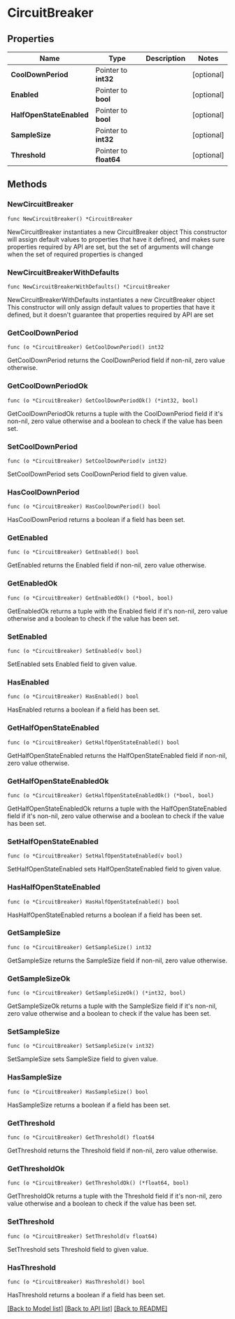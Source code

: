 # CircuitBreaker

## Properties

Name | Type | Description | Notes
------------ | ------------- | ------------- | -------------
**CoolDownPeriod** | Pointer to **int32** |  | [optional] 
**Enabled** | Pointer to **bool** |  | [optional] 
**HalfOpenStateEnabled** | Pointer to **bool** |  | [optional] 
**SampleSize** | Pointer to **int32** |  | [optional] 
**Threshold** | Pointer to **float64** |  | [optional] 

## Methods

### NewCircuitBreaker

`func NewCircuitBreaker() *CircuitBreaker`

NewCircuitBreaker instantiates a new CircuitBreaker object
This constructor will assign default values to properties that have it defined,
and makes sure properties required by API are set, but the set of arguments
will change when the set of required properties is changed

### NewCircuitBreakerWithDefaults

`func NewCircuitBreakerWithDefaults() *CircuitBreaker`

NewCircuitBreakerWithDefaults instantiates a new CircuitBreaker object
This constructor will only assign default values to properties that have it defined,
but it doesn't guarantee that properties required by API are set

### GetCoolDownPeriod

`func (o *CircuitBreaker) GetCoolDownPeriod() int32`

GetCoolDownPeriod returns the CoolDownPeriod field if non-nil, zero value otherwise.

### GetCoolDownPeriodOk

`func (o *CircuitBreaker) GetCoolDownPeriodOk() (*int32, bool)`

GetCoolDownPeriodOk returns a tuple with the CoolDownPeriod field if it's non-nil, zero value otherwise
and a boolean to check if the value has been set.

### SetCoolDownPeriod

`func (o *CircuitBreaker) SetCoolDownPeriod(v int32)`

SetCoolDownPeriod sets CoolDownPeriod field to given value.

### HasCoolDownPeriod

`func (o *CircuitBreaker) HasCoolDownPeriod() bool`

HasCoolDownPeriod returns a boolean if a field has been set.

### GetEnabled

`func (o *CircuitBreaker) GetEnabled() bool`

GetEnabled returns the Enabled field if non-nil, zero value otherwise.

### GetEnabledOk

`func (o *CircuitBreaker) GetEnabledOk() (*bool, bool)`

GetEnabledOk returns a tuple with the Enabled field if it's non-nil, zero value otherwise
and a boolean to check if the value has been set.

### SetEnabled

`func (o *CircuitBreaker) SetEnabled(v bool)`

SetEnabled sets Enabled field to given value.

### HasEnabled

`func (o *CircuitBreaker) HasEnabled() bool`

HasEnabled returns a boolean if a field has been set.

### GetHalfOpenStateEnabled

`func (o *CircuitBreaker) GetHalfOpenStateEnabled() bool`

GetHalfOpenStateEnabled returns the HalfOpenStateEnabled field if non-nil, zero value otherwise.

### GetHalfOpenStateEnabledOk

`func (o *CircuitBreaker) GetHalfOpenStateEnabledOk() (*bool, bool)`

GetHalfOpenStateEnabledOk returns a tuple with the HalfOpenStateEnabled field if it's non-nil, zero value otherwise
and a boolean to check if the value has been set.

### SetHalfOpenStateEnabled

`func (o *CircuitBreaker) SetHalfOpenStateEnabled(v bool)`

SetHalfOpenStateEnabled sets HalfOpenStateEnabled field to given value.

### HasHalfOpenStateEnabled

`func (o *CircuitBreaker) HasHalfOpenStateEnabled() bool`

HasHalfOpenStateEnabled returns a boolean if a field has been set.

### GetSampleSize

`func (o *CircuitBreaker) GetSampleSize() int32`

GetSampleSize returns the SampleSize field if non-nil, zero value otherwise.

### GetSampleSizeOk

`func (o *CircuitBreaker) GetSampleSizeOk() (*int32, bool)`

GetSampleSizeOk returns a tuple with the SampleSize field if it's non-nil, zero value otherwise
and a boolean to check if the value has been set.

### SetSampleSize

`func (o *CircuitBreaker) SetSampleSize(v int32)`

SetSampleSize sets SampleSize field to given value.

### HasSampleSize

`func (o *CircuitBreaker) HasSampleSize() bool`

HasSampleSize returns a boolean if a field has been set.

### GetThreshold

`func (o *CircuitBreaker) GetThreshold() float64`

GetThreshold returns the Threshold field if non-nil, zero value otherwise.

### GetThresholdOk

`func (o *CircuitBreaker) GetThresholdOk() (*float64, bool)`

GetThresholdOk returns a tuple with the Threshold field if it's non-nil, zero value otherwise
and a boolean to check if the value has been set.

### SetThreshold

`func (o *CircuitBreaker) SetThreshold(v float64)`

SetThreshold sets Threshold field to given value.

### HasThreshold

`func (o *CircuitBreaker) HasThreshold() bool`

HasThreshold returns a boolean if a field has been set.


[[Back to Model list]](../README.md#documentation-for-models) [[Back to API list]](../README.md#documentation-for-api-endpoints) [[Back to README]](../README.md)


